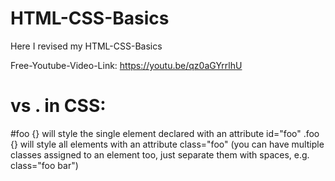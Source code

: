 # HTML-CSS-Basics
Here I revised my HTML-CSS-Basics

Free-Youtube-Video-Link: https://youtu.be/qz0aGYrrlhU

# vs . in CSS:
   #foo {} will style the single element declared with an attribute id="foo"
   .foo {} will style all elements with an attribute class="foo" (you can have multiple classes assigned to an element too, just separate them with spaces,    e.g. class="foo bar")
